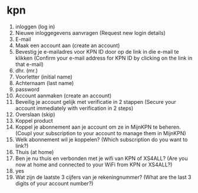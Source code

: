 # kpn

1. inloggen (log in)
2. Nieuwe inloggegevens aanvragen (Request new login details)
3. E-mail
4. Maak een account aan (create an account)
5. Bevestig je e-mailadres voor KPN ID door op de link in die e-mail te klikken
   (Confirm your e-mail address for KPN ID by clicking on the link in that
   e-mail)
6. dhr. (mr.)
7. Voorletter (initial name)
8. Achternaam (last name)
9. password
10. Account aanmaken (create an account)
11. Beveilig je account gelijk met verificatie in 2 stappen (Secure your
   account immediately with verification in 2 steps)
12. Overslaan (skip)
13. Koppel product
14. Koppel je abonnement aan je account om ze in MijnKPN te beheren. (Coupl
   your subscription to your account to manage them in MijnKPN)
15. Welk abonnement wil je koppelen? (Which subscription do you want to link?)
16. Thuis (at home)
17. Ben je nu thuis en verbonden met je wifi van KPN of XS4ALL? (Are you now at
   home and connected to your WiFi from KPN or XS4ALL?)
18. yes
19. Wat zijn de laatste 3 cijfers van je rekeningnummer? (What are the last 3
   digits of your account number?)
